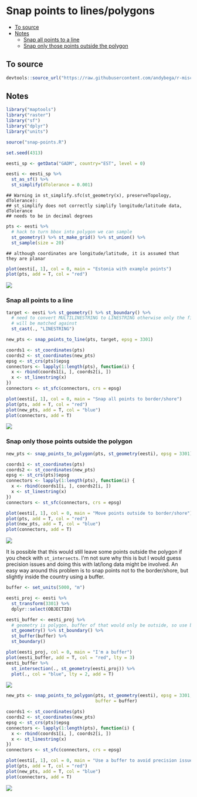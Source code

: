 Snap points to lines/polygons
================

-   [To source](#to-source)
-   [Notes](#notes)
    -   [Snap all points to a line](#snap-all-points-to-a-line)
    -   [Snap only those points outside the polygon](#snap-only-those-points-outside-the-polygon)

To source
---------

``` r
devtools::source_url("https://raw.githubusercontent.com/andybega/r-misc/master/snap-points-to-lines/snap-points.R")
```

Notes
-----

``` r
library("maptools")
library("raster")
library("sf")
library("dplyr")
library("units")

source("snap-points.R")

set.seed(4313)
```

``` r
eesti_sp <- getData("GADM", country="EST", level = 0)

eesti <- eesti_sp %>%
  st_as_sf() %>%
  st_simplify(dTolerance = 0.001)
```

    ## Warning in st_simplify.sfc(st_geometry(x), preserveTopology, dTolerance):
    ## st_simplify does not correctly simplify longitude/latitude data, dTolerance
    ## needs to be in decimal degrees

``` r
pts <- eesti %>% 
  # hack to turn bbox into polygon we can sample
  st_geometry() %>% st_make_grid() %>% st_union() %>% 
  st_sample(size = 20) 
```

    ## although coordinates are longitude/latitude, it is assumed that they are planar

``` r
plot(eesti[, 1], col = 0, main = "Estonia with example points")
plot(pts, add = T, col = "red")
```

![](snap-points_files/figure-markdown_github-ascii_identifiers/unnamed-chunk-3-1.png)

### Snap all points to a line

``` r
target <- eesti %>% st_geometry() %>% st_boundary() %>% 
  # need to convert MULTILINESTRING to LINESTRING otherwise only the first line
  # will be matched against
  st_cast(., "LINESTRING") 

new_pts <- snap_points_to_line(pts, target, epsg = 3301)

coords1 <- st_coordinates(pts)
coords2 <- st_coordinates(new_pts)
epsg <- st_crs(pts)$epsg
connectors <- lapply(1:length(pts), function(i) {
  x <- rbind(coords1[i, ], coords2[i, ])
  x <- st_linestring(x)
})
connectors <- st_sfc(connectors, crs = epsg)

plot(eesti[, 1], col = 0, main = "Snap all points to border/shore")
plot(pts, add = T, col = "red")
plot(new_pts, add = T, col = "blue")
plot(connectors, add = T)
```

![](snap-points_files/figure-markdown_github-ascii_identifiers/unnamed-chunk-4-1.png)

### Snap only those points outside the polygon

``` r
new_pts <- snap_points_to_polygon(pts, st_geometry(eesti), epsg = 3301)

coords1 <- st_coordinates(pts)
coords2 <- st_coordinates(new_pts)
epsg <- st_crs(pts)$epsg
connectors <- lapply(1:length(pts), function(i) {
  x <- rbind(coords1[i, ], coords2[i, ])
  x <- st_linestring(x)
})
connectors <- st_sfc(connectors, crs = epsg)

plot(eesti[, 1], col = 0, main = "Move points outside to border/shore")
plot(pts, add = T, col = "red")
plot(new_pts, add = T, col = "blue")
plot(connectors, add = T)
```

![](snap-points_files/figure-markdown_github-ascii_identifiers/unnamed-chunk-5-1.png)

It is possible that this would still leave some points outside the polygon if you check with `st_intersects`. I'm not sure why this is but I would guess precision issues and doing this with lat/long data might be involved. An easy way around this problem is to snap points not to the border/shore, but slightly inside the country using a buffer.

``` r
buffer <- set_units(5000, "m")

eesti_proj <- eesti %>% 
  st_transform(3301) %>%
  dplyr::select(OBJECTID) 

eesti_buffer <- eesti_proj %>%
  # geometry is polygon, buffer of that would only be outside, so use boundary
  st_geometry() %>% st_boundary() %>%
  st_buffer(buffer) %>%
  st_boundary()

plot(eesti_proj, col = 0, main = "I'm a buffer")
plot(eesti_buffer, add = T, col = "red", lty = 3)
eesti_buffer %>%
  st_intersection(., st_geometry(eesti_proj)) %>%
  plot(., col = "blue", lty = 2, add = T)
```

![](snap-points_files/figure-markdown_github-ascii_identifiers/unnamed-chunk-6-1.png)

``` r
new_pts <- snap_points_to_polygon(pts, st_geometry(eesti), epsg = 3301,
                                  buffer = buffer)

coords1 <- st_coordinates(pts)
coords2 <- st_coordinates(new_pts)
epsg <- st_crs(pts)$epsg
connectors <- lapply(1:length(pts), function(i) {
  x <- rbind(coords1[i, ], coords2[i, ])
  x <- st_linestring(x)
})
connectors <- st_sfc(connectors, crs = epsg)

plot(eesti[, 1], col = 0, main = "Use a buffer to avoid precision issues")
plot(pts, add = T, col = "red")
plot(new_pts, add = T, col = "blue")
plot(connectors, add = T)
```

![](snap-points_files/figure-markdown_github-ascii_identifiers/unnamed-chunk-6-2.png)
